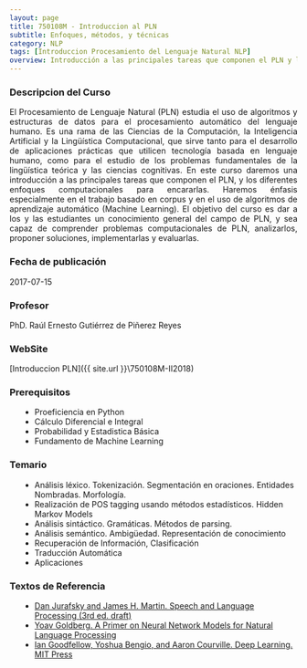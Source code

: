 ```yaml
---
layout: page
title: 750108M - Introduccion al PLN
subtitle: Enfoques, métodos, y técnicas
category: NLP
tags: [Introduccion Procesamiento del Lenguaje Natural NLP]
overview: Introducción a las principales tareas que componen el PLN y los diferentes enfoques computacionales
---
```


### Descripcion del Curso

<p style='text-align: justify;'>
El Procesamiento de Lenguaje Natural (PLN) estudia el uso de algoritmos y estructuras de datos para el procesamiento automático del lenguaje humano. Es una rama de las Ciencias de la Computación, la Inteligencia Artificial y la Lingüística Computacional, que sirve tanto para el desarrollo de aplicaciones prácticas que utilicen tecnología basada en lenguaje humano, como para el estudio de los problemas fundamentales de la lingüística teórica y las ciencias cognitivas. En este curso daremos una introducción a las principales tareas que componen el PLN, y los diferentes enfoques computacionales para encararlas. Haremos énfasis especialmente en el trabajo basado en corpus y en el uso de algoritmos de aprendizaje automático (Machine Learning). El objetivo del curso es dar a los y las estudiantes un conocimiento general del campo de PLN, y sea capaz de comprender problemas computacionales de PLN, analizarlos, proponer soluciones, implementarlas y evaluarlas.
</p>

### Fecha de publicación
2017-07-15

### Profesor
PhD. Raúl Ernesto Gutiérrez de Piñerez Reyes

### WebSite
[Introduccion PLN]({{ site.url }}\750108M-II2018)

### Prerequisitos
<ul style="margin-left:20px;">
  <li>Proeficiencia en Python</li>
  <li>Cálculo Diferencial e Integral</li>
  <li>Probabilidad y Estadistica Básica</li>
  <li>Fundamento de Machine Learning</li>
</ul>

### Temario
<ul style="margin-left:20px;">
  <li>Análisis léxico. Tokenización. Segmentación en oraciones. Entidades Nombradas. Morfología.</li>
  <li>Realización de POS tagging usando métodos estadísticos. Hidden Markov Models</li>
  <li>Análisis sintáctico. Gramáticas. Métodos de parsing.</li>
  <li>Análisis semántico. Ambigüedad. Representación de conocimiento</li>
  <li>Recuperación de Información, Clasificación</li>
  <li>Traducción Automática</li>
  <li>Aplicaciones</li>
</ul>

### Textos de Referencia
<ul style="margin-left:20px;">
    <li><a href="https://web.stanford.edu/~jurafsky/slp3/" target="_blank">
        Dan Jurafsky and James H. Martin. Speech and Language Processing (3rd ed. draft)
        </a>
    </li>
    <li><a href="http://u.cs.biu.ac.il/~yogo/nnlp.pdf" target="_blank">
        Yoav Goldberg. A Primer on Neural Network Models for Natural Language Processing
        </a>
    </li>
    <li><a href="http://www.deeplearningbook.org/" target="_blank">
        Ian Goodfellow, Yoshua Bengio, and Aaron Courville. Deep Learning. MIT Press
        </a>
    </li>
</ul>